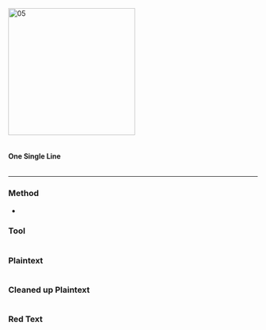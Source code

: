 <img src="https://github.com/iBotPeaches/cicada_3301/raw/master/liber_primus/13.jpg" width="256" alt="05">

```

```

#### One Single Line

```
```

---

### Method

* 

### Tool

```

```

### Plaintext

```
```

### Cleaned up Plaintext

```

```

### Red Text

```

```


